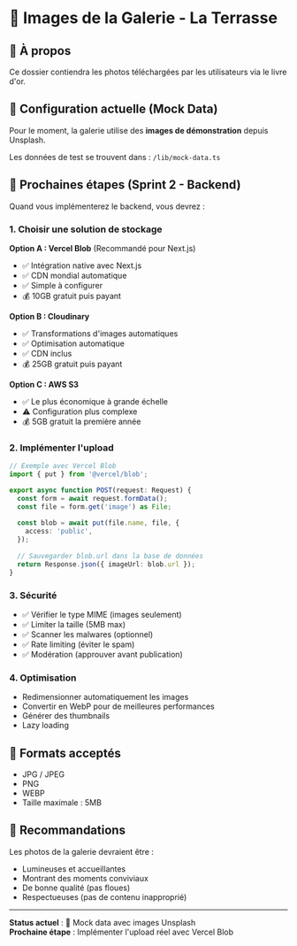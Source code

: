 # 📸 Images de la Galerie - La Terrasse

## 🎯 À propos

Ce dossier contiendra les photos téléchargées par les utilisateurs via le livre d'or.

## 🔧 Configuration actuelle (Mock Data)

Pour le moment, la galerie utilise des **images de démonstration** depuis Unsplash.

Les données de test se trouvent dans : `/lib/mock-data.ts`

## 🚀 Prochaines étapes (Sprint 2 - Backend)

Quand vous implémenterez le backend, vous devrez :

### 1. Choisir une solution de stockage

**Option A : Vercel Blob** (Recommandé pour Next.js)
- ✅ Intégration native avec Next.js
- ✅ CDN mondial automatique
- ✅ Simple à configurer
- 💰 10GB gratuit puis payant

**Option B : Cloudinary**
- ✅ Transformations d'images automatiques
- ✅ Optimisation automatique
- ✅ CDN inclus
- 💰 25GB gratuit puis payant

**Option C : AWS S3**
- ✅ Le plus économique à grande échelle
- ⚠️ Configuration plus complexe
- 💰 5GB gratuit la première année

### 2. Implémenter l'upload

```typescript
// Exemple avec Vercel Blob
import { put } from '@vercel/blob';

export async function POST(request: Request) {
  const form = await request.formData();
  const file = form.get('image') as File;
  
  const blob = await put(file.name, file, {
    access: 'public',
  });
  
  // Sauvegarder blob.url dans la base de données
  return Response.json({ imageUrl: blob.url });
}
```

### 3. Sécurité

- ✅ Vérifier le type MIME (images seulement)
- ✅ Limiter la taille (5MB max)
- ✅ Scanner les malwares (optionnel)
- ✅ Rate limiting (éviter le spam)
- ✅ Modération (approuver avant publication)

### 4. Optimisation

- Redimensionner automatiquement les images
- Convertir en WebP pour de meilleures performances
- Générer des thumbnails
- Lazy loading

## 📐 Formats acceptés

- JPG / JPEG
- PNG
- WEBP
- Taille maximale : 5MB

## 🎨 Recommandations

Les photos de la galerie devraient être :
- Lumineuses et accueillantes
- Montrant des moments conviviaux
- De bonne qualité (pas floues)
- Respectueuses (pas de contenu inapproprié)

---

**Status actuel** : 🚧 Mock data avec images Unsplash  
**Prochaine étape** : Implémenter l'upload réel avec Vercel Blob

